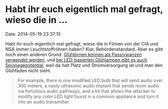 Habt ihr euch eigentlich mal gefragt, wieso die in \...
=======================================================

Date: 2014-05-19 23:37:15

Habt ihr euch eigentlich mal gefragt, wieso die in Filmen von der CIA
und NSA immer Leuchtstoffröhren haben? Klar, Behördenstandard. Aber es
gibt noch einen anderen Grund: [Glühbirnen können als Passivwanzen
verwendet
werden](https://twitter.com/thegrugq/status/467447157662830592), und
[bei LED-basierten Glühlampen gibt es auch
Spionagepotential](http://blogs.computerworld.com/19447/yes_virginia_even_the_led_lights_might_be_listening),
weil da halt Platz und Stromversorgung ist und man den Glühfaden nicht
sieht.

> For example, there is one modified LED bulb that will send audio over
> 300 meters, a nasty ultrasonic audio implant that sends room audio via
> fortuitous audio pathways, and a kit that allows the attacker to
> modify any color LED light found in a common appliance and turn it
> into an audio transmitter.
